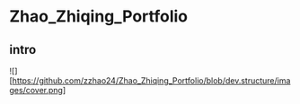 # Zhao_Zhiqing_Portfolio
## intro
![][https://github.com/zzhao24/Zhao_Zhiqing_Portfolio/blob/dev.structure/images/cover.png]

